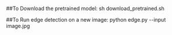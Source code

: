 ##To Download the pretrained model:
sh download_pretrained.sh

##To Run edge detection on a new image:
python edge.py --input image.jpg 
